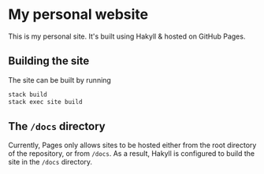 # My personal website

This is my personal site. It's built using Hakyll & hosted on GitHub Pages.

## Building the site

The site can be built by running

```bash
stack build
stack exec site build
```

## The `/docs` directory

Currently, Pages only allows sites to be hosted either from the root directory 
of the repository, or from `/docs`. As a result, Hakyll is configured to build
the site in the `/docs` directory.
